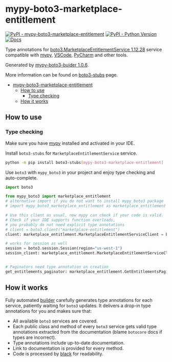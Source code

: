 # mypy-boto3-marketplace-entitlement

[![PyPI - mypy-boto3-marketplace-entitlement](https://img.shields.io/pypi/v/mypy-boto3-marketplace-entitlement.svg?color=blue)](https://pypi.org/project/mypy-boto3-marketplace-entitlement)
[![PyPI - Python Version](https://img.shields.io/pypi/pyversions/mypy-boto3-marketplace-entitlement.svg?color=blue)](https://pypi.org/project/mypy-boto3-marketplace-entitlement)
[![Docs](https://img.shields.io/readthedocs/mypy-boto3-builder.svg?color=blue)](https://mypy-boto3-builder.readthedocs.io/)

Type annotations for
[boto3.MarketplaceEntitlementService 1.12.28](https://boto3.amazonaws.com/v1/documentation/api/1.12.28/reference/services/marketplace-entitlement.html#MarketplaceEntitlementService) service
compatible with [mypy](https://github.com/python/mypy), [VSCode](https://code.visualstudio.com/),
[PyCharm](https://www.jetbrains.com/pycharm/) and other tools.

Generated by [mypy-boto3-buider 1.0.6](https://github.com/vemel/mypy_boto3_builder).

More information can be found on [boto3-stubs](https://pypi.org/project/boto3-stubs/) page.

- [mypy-boto3-marketplace-entitlement](#mypy-boto3-marketplace-entitlement)
  - [How to use](#how-to-use)
    - [Type checking](#type-checking)
  - [How it works](#how-it-works)

## How to use

### Type checking

Make sure you have [mypy](https://github.com/python/mypy) installed and activated in your IDE.

Install `boto3-stubs` for `MarketplaceEntitlementService` service.

```bash
python -m pip install boto3-stubs[mypy-boto3-marketplace-entitlement]
```

Use `boto3` with `mypy_boto3` in your project and enjoy type checking and auto-complete.

```python
import boto3

from mypy_boto3 import marketplace_entitlement
# alternative import if you do not want to install mypy_boto3 package
# import mypy_boto3_marketplace_entitlement as marketplace_entitlement

# Use this client as usual, now mypy can check if your code is valid.
# Check if your IDE supports function overloads,
# you probably do not need explicit type annotations
# client = boto3.client("marketplace-entitlement")
client: marketplace_entitlement.MarketplaceEntitlementServiceClient = boto3.client("marketplace-entitlement")

# works for session as well
session = boto3.session.Session(region="us-west-1")
session_client: marketplace_entitlement.MarketplaceEntitlementServiceClient = session.client("marketplace-entitlement")


# Paginators need type annotation on creation
get_entitlements_paginator: marketplace_entitlement.GetEntitlementsPaginator = client.get_paginator("get_entitlements")
```

## How it works

Fully automated [builder](https://github.com/vemel/mypy_boto3_builder) carefully generates
type annotations for each service, patiently waiting for `boto3` updates. It delivers
a drop-in type annotations for you and makes sure that:

- All available `boto3` services are covered.
- Each public class and method of every `boto3` service gets valid type annotations
  extracted from the documentation (blame `botocore` docs if types are incorrect).
- Type annotations include up-to-date documentation.
- Link to documentation is provided for every method.
- Code is processed by [black](https://github.com/psf/black) for readability.